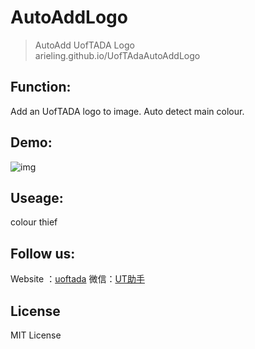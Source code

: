 # AutoAddLogo

> AutoAdd UofTADA Logo  
> arieling.github.io/UofTAdaAutoAddLogo

## Function:

Add an UofTADA logo to image. Auto detect main colour.

## Demo:

![img](http://g.recordit.co/Tgeu5mH6PI.gif)

## Useage:

colour thief

## Follow us:

Website ：[uoftada](http://uoftada.com/) 微信：[UT助手]()

## License

MIT License



